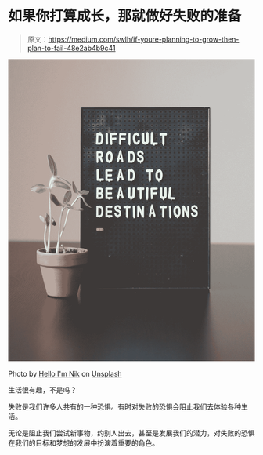 # 如果你打算成长，那就做好失败的准备

> 原文：<https://medium.com/swlh/if-youre-planning-to-grow-then-plan-to-fail-48e2ab4b9c41>

![](img/4320aec0e5570c315da8dd6ea5e00e0c.png)

Photo by [Hello I'm Nik](https://unsplash.com/@helloimnik?utm_source=medium&utm_medium=referral) on [Unsplash](https://unsplash.com?utm_source=medium&utm_medium=referral)

生活很有趣，不是吗？

失败是我们许多人共有的一种恐惧。有时对失败的恐惧会阻止我们去体验各种生活。

无论是阻止我们尝试新事物，约别人出去，甚至是发展我们的潜力，对失败的恐惧在我们的目标和梦想的发展中扮演着重要的角色。